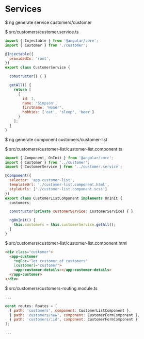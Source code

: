# Services

$ ng generate service customers/customer

$ src/customers/customer.service.ts

```javascript
import { Injectable } from '@angular/core';
import { Customer } from './customer';

@Injectable({
  providedIn: 'root',
})
export class CustomerService {

  constructor() { }

  getAll() {
    return [
      {
        id: 1,
        name: 'Simpson',
        firstname: 'Homer',
        hobbies: ['eat', 'sleep', 'beer']
      }
    ];
  }
}
```

$ ng generate component customers/customer-list

$ src/customers/customer-list/customer-list.component.ts

```javascript
import { Component, OnInit } from '@angular/core';
import { Customer } from '../customer';
import { CustomerService } from '../customer.service';

@Component({
  selector: 'app-customer-list',
  templateUrl: './customer-list.component.html',
  styleUrls: ['./customer-list.component.scss']
})
export class CustomerListComponent implements OnInit {
  customers;

  constructor(private customerService: CustomerService) { }

  ngOnInit() {
    this.customers = this.customerService.getAll();
  }
}
```

$ src/customers/customer-list/customer-list.component.html

```html
<div class="customer">
  <app-customer
    *ngFor="let customer of customers"
    [customer]="customer">
    <app-customer-details></app-customer-details>
  </app-customer>
</div>
```

$ src/customers/customers-routing.module.ts

```javascript
...

const routes: Routes = [
  { path: 'customers', component: CustomerListComponent },
  { path: 'customers/new', component: CustomerFormComponent },
  { path: 'customers/:id', component: CustomerFormComponent }
];

...
```
